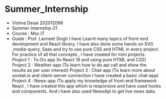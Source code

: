 # Summer_Internship

- Vishva Desai 202012096
- Summer Internship-21
- Course : Msc.IT
- Guide : Prof. Lavneet Singh
I have Learnt many topics of front-end development and React library. I have also done some hands on SVG ,media-query, Saas and try to use pure CSS and HTML in every project.
For practice of all that concepts , I have created for mini projects.
Project 1 :   To-Do app (In React 18 and using pure HTML and CSS)
Project 2 :   Weather-app (To learn how to do api call and show the results as per user interest)
Project 3 :   Chat-app (To learn more about socket.io and client-server connection I have created a basic chat-app)
Project 4 :    News-app (To apply my knowledge of front-end framework React , I have created this app which is responsive and have used hooks and components. And i have 
                    also used NewsApi to get live news data.
